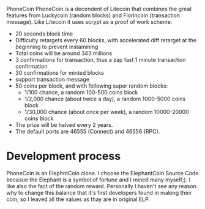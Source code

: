 PhoneCoin
PhoneCoin is a decendent of Litecoin that combines the great features from Luckycoin (random blocks) and Florincoin (transaction message). Like Litecoin it uses scrypt as a proof of work scheme.

- 20 seconds block time
- Difficulty retargets every 60 blocks, with accelerated diff retarget at the beginning to prevent instamining 
- Total coins will be around 343 millions
- 3 confirmations for transaction, thus a zap fast 1 minute transaction confirmation
- 30 confirmations for minted blocks
- support transaction message
- 50 coins per block, and with following super random blocks:
	- 1/100 chance, a random 100-500 coins block
	- 1/2,000 chance (about twice a day), a random 1000-5000 coins block
	- 1/30,000 chance (about once per week), a random 10000-20000 coins block 
- The prize will be halved every 2 years.
- The default ports are 46555 (Connect) and 46556 (RPC).

Development process 
=================== 
PhoneCoin is an ElephntCoin clone.
I choose the ElephantCoin Source Code becasue the Elephant is a symbol of fortune and I mined many myself;).
I like also the fact of the random reward.
Personally I haven't see any reason why to change this balance that it's first developers found in making their coin, so I leaved all the values as thay are in original ELP.
